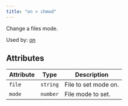 ```yaml
---
title: "on > chmod"
---
```


Change a files mode.

Used by: [on](../on#blocks)


## Attributes

| Attribute | Type | Description |
|-----------|------|-------------|
| `file` | `string` | File to set mode on. |
| `mode` | `number` | File mode to set. |
